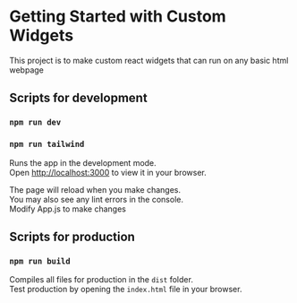 # Getting Started with Custom Widgets

This project is to make custom react widgets that can run on any basic html webpage

## Scripts for development

### `npm run dev`
### `npm run tailwind`

Runs the app in the development mode.\
Open [http://localhost:3000](http://localhost:3000) to view it in your browser.

The page will reload when you make changes.\
You may also see any lint errors in the console.\
Modify App.js to make changes

## Scripts for production

### `npm run build`

Compiles all files for production in the `dist` folder.\
Test production by opening the `index.html` file in your browser.